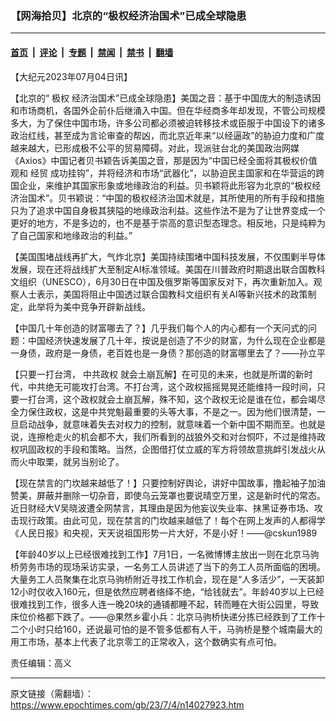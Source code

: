 ### 【网海拾贝】北京的“极权经济治国术”已成全球隐患

---

#### [首页](../../../..?n14027923) &nbsp;|&nbsp; [评论](../../../../../epoch-comment?n14027923) &nbsp;|&nbsp; [专题](../../../../../epoch-special?n14027923) &nbsp;|&nbsp; [禁闻](../../../../../epoch-news?n14027923) &nbsp;|&nbsp; [禁书](../../../../../books?n14027923) &nbsp;|&nbsp; [翻墙](https://github.com/gfw-breaker/nogfw/blob/master/README.md?n14027923)


<div class="post_content" id="artbody" itemprop="articleBody">
 <!-- article content begin -->
 <p>
  【大纪元2023年07月04日讯】
 </p>
 <p>
  【北京的“
  <ok href="https://www.epochtimes.com/gb/tag/%E6%9E%81%E6%9D%83.html">
   极权
  </ok>
  经济治国术”已成全球隐患】美国之音：基于中国庞大的制造诱因和市场商机，各国外企前仆后继涌入中国。但在华经商多年却发现，不管公司规模多大，为了保住中国市场，许多公司都必须被迫转移技术或臣服于中国设下的诸多政治红线，甚至成为言论审查的帮凶，而北京近年来“以经逼政”的胁迫力度和广度越来越大，已形成极不公平的贸易障碍。对此，现派驻台北的美国政治网媒《Axios》中国记者贝书颖告诉美国之音，那是因为“中国已经全面将其极权价值观和
  <ok href="https://www.epochtimes.com/gb/tag/%E7%BB%8F%E8%B4%B8.html">
   经贸
  </ok>
  成功挂钩”，并将经济和市场“武器化”，以胁迫民主国家和在华营运的跨国企业，来维护其国家形象或地缘政治的利益。贝书颖将此形容为北京的“极权经济治国术”。贝书颖说：“中国的极权经济治国术就是，其所使用的所有手段和措施只为了追求中国自身极其狭隘的地缘政治利益。这些作法不是为了让世界变成一个更好的地方，不是多边的，也不是基于崇高的意识型态理念。相反地，只是纯粹为了自己国家和地缘政治的利益。”
 </p>
 <p>
  【美国围堵战线再扩大，气炸北京】美国持续围堵中国科技发展，不仅围剿半导体发展，现在还将战线扩大至制定AI标准领域。美国在川普政府时期退出联合国教科文组织（UNESCO），6月30日在中国及俄罗斯等国家反对下，再次重新加入。观察人士表示，美国将阻止中国透过联合国教科文组织有关AI等新兴技术的政策制定，此举将为美中竞争开辟新战线。
 </p>
 <p>
  【中国几十年创造的财富哪去了？】几乎我们每个人的内心都有一个天问式的问题：中国经济快速发展了几十年，按说是创造了不少的财富，为什么现在企业都是一身债，政府是一身债，老百姓也是一身债？那创造的财富哪里去了？——孙立平
 </p>
 <p>
  【只要一打台湾，
  <ok href="https://www.epochtimes.com/gb/tag/%E4%B8%AD%E5%85%B1%E6%94%BF%E6%9D%83.html">
   中共政权
  </ok>
  就会土崩瓦解】在可见的未来，也就是所谓的新时代，中共绝无可能攻打台湾。不打台湾，这个政权摇摇晃晃还能维持一段时间，只要一打台湾，这个政权就会土崩瓦解，殊不知，这个政权无论是谁在位，都会竭尽全力保住政权，这是中共党魁最重要的头等大事，不是之一。因为他们很清楚，一旦启动战争，就意味着失去对权力的控制，就意味着一个新中国不期而至。也就是说，连擦枪走火的机会都不大，我们所看到的战狼外交和对台恫吓，不过是维持政权巩固政权的手段和策略。当然，企图借打仗立威的军方将领故意挑衅引发战火从而火中取栗，就另当别论了。
 </p>
 <p>
  【现在禁言的门坎越来越低了！】只要控制好舆论，讲好中国故事，撸起袖子加油赞美，屏蔽并删除一切杂音，即使乌云笼罩也要说晴空万里，这是新时代的常态。近日财经大V吴晓波遭全网禁言，其理由是因为他妄议失业率、抹黑证券市场、攻击现行政策。由此可见，现在禁言的门坎越来越低了！每个在网上发声的人都得学《人民日报》和央视，天天说祖国形势一片大好，不是小好！——@cskun1989
 </p>
 <p>
  【年龄40岁以上已经很难找到工作】7月1日，一名微博博主放出一则在北京马驹桥劳务市场的现场采访实录，一名务工人员讲述了当下的务工人员所面临的困境。大量务工人员聚集在北京马驹桥附近寻找工作机会，现在是“人多活少”，一天装卸12小时仅收入160元，但是依然应聘者络绎不绝，“给钱就去”。年龄40岁以上已经很难找到工作，很多人连一晚20块的通铺都睡不起，转而睡在大街公园里，导致床位价格都下跌了。——@果然乡霍小兵：北京马驹桥快递分拣已经跌到了工作十二个小时只给160，还说最可怕的是不管多低都有人干，马驹桥是整个城南最大的用工市场，基本上代表了北京零工的正常收入，这个数确实有点可怕。
 </p>
 <p>
  责任编辑：高义
 </p>
 <!-- article content end -->
 <div id="below_article_ad">
 </div>
</div>


---

原文链接（需翻墙）：https://www.epochtimes.com/gb/23/7/4/n14027923.htm